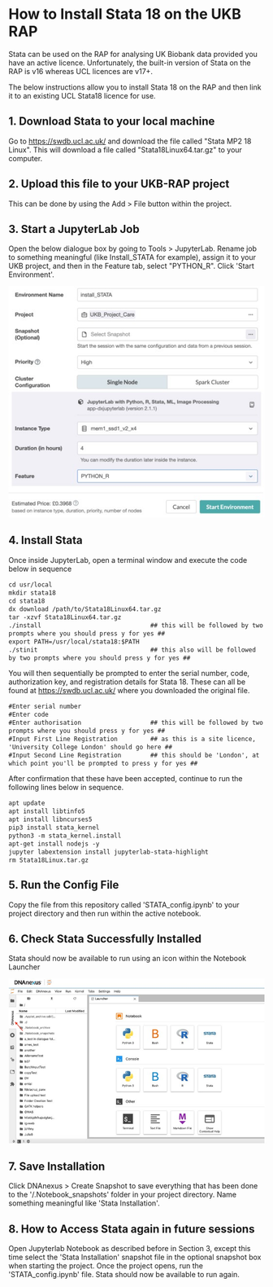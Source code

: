 # How to Install Stata 18 on the UKB RAP

Stata can be used on the RAP for analysing UK Biobank data provided you have an active licence. Unfortunately, the built-in version of Stata on the RAP is v16 whereas UCL licences are v17+.

The below instructions allow you to install Stata 18 on the RAP and then link it to an existing UCL Stata18 licence for use.

## 1. Download Stata to your local machine

Go to https://swdb.ucl.ac.uk/ and download the file called "Stata MP2 18 Linux". This will download a file called "Stata18Linux64.tar.gz" to your computer.

## 2. Upload this file to your UKB-RAP project

This can be done by using the Add > File button within the project.

## 3. Start a JupyterLab Job

Open the below dialogue box by going to Tools > JupyterLab. Rename job to something meaningful (like Install_STATA for example), assign it to your UKB project, and then in the Feature tab, select "PYTHON_R". Click 'Start Environment'. 

![Jupyter Lab Job Screen](Jupyterlabjob.jpg)

## 4. Install Stata

Once inside JupyterLab, open a terminal window and execute the code below in sequence

```
cd usr/local
mkdir stata18
cd stata18
dx download /path/to/Stata18Linux64.tar.gz
tar -xzvf Stata18Linux64.tar.gz
./install                              ## this will be followed by two prompts where you should press y for yes ##
export PATH=/usr/local/stata18:$PATH
./stinit                               ## this also will be followed by two prompts where you should press y for yes ##
```
You will then sequentially be prompted to enter the serial number, code, authorization key, and registration details for Stata 18. These can all be found at https://swdb.ucl.ac.uk/ where you downloaded the original file.
```
#Enter serial number
#Enter code
#Enter authorisation                   ## this will be followed by two prompts where you should press y for yes ##
#Input First Line Registration         ## as this is a site licence, 'University College London' should go here ##
#Input Second Line Registration        ## this should be 'London', at which point you'll be prompted to press y for yes ##
```
After confirmation that these have been accepted, continue to run the following lines below in sequence.
```
apt update
apt install libtinfo5
apt install libncurses5
pip3 install stata_kernel
python3 -m stata_kernel.install
apt-get install nodejs -y
jupyter labextension install jupyterlab-stata-highlight
rm Stata18Linux.tar.gz
```
## 5. Run the Config File

Copy the file from this repository called 'STATA_config.ipynb' to your project directory and then run within the active notebook.

## 6. Check Stata Successfully Installed

Stata should now be available to run using an icon within the Notebook Launcher

![Notebook Launcher Window](notebooklauncher.jpg)

## 7. Save Installation

Click DNAnexus > Create Snapshot to save everything that has been done to the '/.Notebook_snapshots' folder in your project directory. Name something meaningful like 'Stata Installation'.

## 8. How to Access Stata again in future sessions

Open Jupyterlab Notebook as described before in Section 3, except this time select the 'Stata Installation' snapshot file in the optional snapshot box when starting the project. Once the project opens, run the 'STATA_config.ipynb' file. Stata should now be available to run again.


